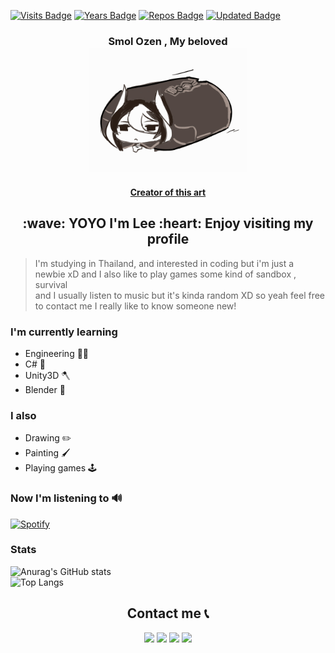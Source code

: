 [![Visits Badge](https://badges.pufler.dev/visits/CharliezXx/CharliezXx)](https://badges.pufler.dev "Amogus")
[![Years Badge](https://badges.pufler.dev/years/CharliezXx)](https://badges.pufler.dev)
[![Repos Badge](https://badges.pufler.dev/repos/CharliezXx)](https://badges.pufler.dev)
[![Updated Badge](https://badges.pufler.dev/updated/CharliezXx/CharliezXx)](https://badges.pufler.dev)


 <h3 align="middle">
  Smol Ozen , My beloved<br>
  <img src='Ozen.gif' width='50%' float="middle">
  <h4 align="middle">	
  <a href="https://cowfee-gt.tumblr.com/post/165344350607/just-an-ozen-pillar-crawling-your-feed">Creator of this art</a>
	  

<p>
	
  <h2 align="middle">:wave: YOYO I'm Lee :heart: Enjoy visiting my profile<br></h2>
	  
</p>

	
> I'm studying in Thailand, and interested in coding but i'm just a newbie xD and I also like to play games some kind of sandbox , survival
 <br>and I usually listen to music but it's kinda random XD so yeah feel free to contact me I really like to know someone new!


	  
	
### I'm currently learning <br>
* Engineering 👨‍💻
* C# 📜
* Unity3D 🪓
* Blender 🧰

### I also 		
* Drawing ✏️
* Painting 🖌️
* Playing games 🕹️

### Now I'm listening to 🔊
[![Spotify](https://spotify-now-playing-novatorem.vercel.app/api/spotify)](https://open.spotify.com/user/31nnfyjov533jlmfw5ro7cmcjyz4)

### Stats
![Anurag's GitHub stats](https://github-readme-stats.vercel.app/api?username=CharliezXx&show_icons=true&theme=dark&hide=contribs) <br>
![Top Langs](https://github-readme-stats.vercel.app/api/top-langs/?username=CharliezXx&layout=compact&theme=dark)

<p>
	<h2 align="middle">Contact me 📞</h2>
</p>

<p align="middle">
<a href="https://www.facebook.com/NahhhLeo/"><img src="https://img.shields.io/badge/Facebook-1877F2?style=for-the-badge&logo=facebook&logoColor=white"></a>
<a href="https://www.instagram.com/chalalalaleeeeee.030/"><img src="https://img.shields.io/badge/Instagram-E4405F?style=for-the-badge&logo=instagram&logoColor=white"></a>
<a href="https://twitter.com/chhharliex"><img src="https://img.shields.io/badge/Twitter-1DA1F2?style=for-the-badge&logo=twitter&logoColor=white"></a>
<a href="https://discordapp.com/users/852606416526901279"><img src="https://img.shields.io/badge/Discord-5865F2?style=for-the-badge&logo=discord&logoColor=white"></a>
</p>






    
<!--
**CharliezXx/CharliezXx** is a ✨ _special_ ✨ repository because its `README.md` (this file) appears on your GitHub profile.
![Visitor Count](https://profile-counter.glitch.me/CharliezXx/count.svg)
Here are some ideas to get you started:

- 🔭 I’m currently working on ...
- 🌱 I’m currently learning ...
- 👯 I’m looking to collaborate on ...
- 🤔 I’m looking for help with ...
- 💬 Ask me about ...
- 📫 How to reach me: ...
- 😄 Pronouns: ...
- ⚡ Fun fact: ...
-->
